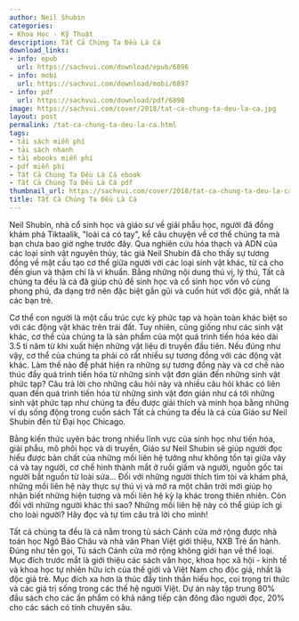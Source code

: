 ```yaml
---
author: Neil Shubin
categories:
- Khoa Học - Kỹ Thuật
description: Tất Cả Chúng Ta Đều Là Cá
download_links:
- info: epub
  url: https://sachvui.com/download/epub/6896
- info: mobi
  url: https://sachvui.com/download/mobi/6897
- info: pdf
  url: https://sachvui.com/download/pdf/6898
image: https://sachvui.com/cover/2018/tat-ca-chung-ta-deu-la-ca.jpg
layout: post
permalink: /tat-ca-chung-ta-deu-la-ca.html
tags:
- tải sách miễn phí
- tải sách nhanh
- tải ebooks miễn phí
- pdf miễn phí
- Tất Cả Chúng Ta Đều Là Cá ebook
- Tất Cả Chúng Ta Đều Là Cá pdf
thumbnail_url: https://sachvui.com/cover/2018/tat-ca-chung-ta-deu-la-ca.jpg
title: Tất Cả Chúng Ta Đều Là Cá
---
```


 <div class="item-desc text-justify"> <p>Neil Shubin, nhà cổ sinh học và giáo sư về giải phẫu học, người đã đồng khám phá Tiktaalik, "loài cá có tay", kể câu chuyện về cơ thể chúng ta mà bạn chưa bao giờ nghe trước đây. Qua nghiên cứu hóa thạch và ADN của các loại sinh vật nguyên thủy, tác giả Neil Shubin đã cho thấy sự tương đồng về mặt cấu tạo cơ thể giữa người với các loại sinh vật khác, từ cá cho đến giun và thậm chí là vi khuẩn. Bằng những nội dung thú vị, lý thú, Tất cả chúng ta đều là cá đã giúp chủ đề sinh học và cổ sinh học vốn vô cùng phong phú, đa dạng trở nên đặc biệt gần gũi và cuốn hút với độc giả, nhất là các bạn trẻ.</p><p>Cơ thể con người là một cấu trúc cực kỳ phức tạp và hoàn toàn khác biệt so với các động vật khác trên trái đất. Tuy nhiên, cũng giống như các sinh vật khác, cơ thể của chúng ta là sản phẩm của một quá trình tiến hóa kéo dài 3.5 tỉ năm từ khi xuất hiện những vật liệu di truyền đầu tiên. Nếu đúng như vậy, cơ thể của chúng ta phải có rất nhiều sự tương đồng với các động vật khác. Làm thế nào để phát hiện ra những sự tương đồng này và cơ chế nào thúc đẩy quá trình tiến hóa từ những sinh vật đơn giản đến những sinh vật phức tạp? Câu trả lời cho những câu hỏi này và nhiều câu hỏi khác có liên quan đến quá trình tiến hóa từ những sinh vật đơn giản như cá tới những sinh vật phức tạp như chúng ta đều được giải thích và minh họa bằng những ví dụ sống động trong cuốn sách Tất cả chúng ta đều là cá của Giáo sư Neil Shubin đến từ Đại học Chicago.</p><p>Bằng kiến thức uyên bác trong nhiều lĩnh vực của sinh học như tiến hóa, giải phẫu, mô phôi học và di truyền, Giáo sư Neil Shubin sẽ giúp người đọc hiểu được bản chất của những mối liên hệ tưởng như không tồn tại giữa vây cá và tay người, cơ chế hình thành mắt ở ruồi giấm và người, nguồn gốc tai người bắt nguồn từ loài sứa... Đối với những người thích tìm tòi và khám phá, những mối liên hệ này thực sự thú vị và mở ra một chân trời mới giúp họ nhận biết những hiện tượng và mối liên hệ kỳ lạ khác trong thiên nhiên. Còn đối với những người khác thì sao? Những mối liên hệ này có thể giúp ích gì cho loài người? Hãy đọc và tự tìm câu trả lời cho mình!</p><p>Tất cả chúng ta đều là cá nằm trong tủ sách Cánh cửa mở rộng được nhà toán học Ngô Bảo Châu và nhà văn Phan Việt giới thiệu, NXB Trẻ ấn hành. Đúng như tên gọi, Tủ sách Cánh cửa mở rộng không giới hạn về thể loại. Mục đích trước mắt là giới thiệu các sách văn học, khoa học xã hội - kinh tế và khoa học tự nhiên hữu ích của thế giới và Việt Nam cho độc giả, nhất là độc giả trẻ. Mục đích xa hơn là thúc đẩy tinh thần hiếu học, coi trọng tri thức và các giá trị sống trong các thế hệ người Việt. Dự án này tập trung 80% đầu sách cho các ấn phẩm có khả năng tiếp cận đông đảo người đọc, 20% cho các sách có tính chuyên sâu.</p> </div>